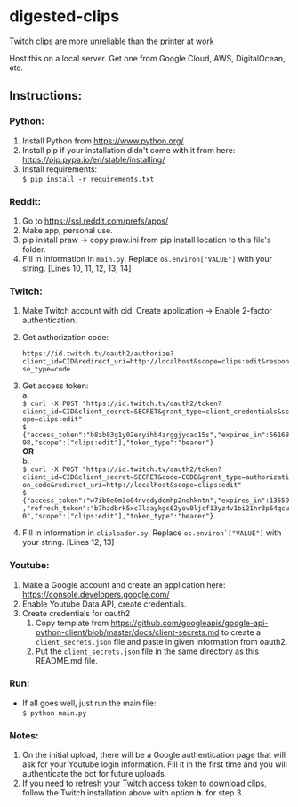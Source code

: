 # digested-clips
Twitch clips are more unreliable than the printer at work

Host this on a local server. Get one from Google Cloud, AWS, DigitalOcean, etc.

## Instructions:

### Python:
1) Install Python from https://www.python.org/
2) Install pip if your installation didn't come with it from here: https://pip.pypa.io/en/stable/installing/
3) Install requirements:<br>
``$ pip install -r requirements.txt``

### Reddit:
1) Go to https://ssl.reddit.com/prefs/apps/
2) Make app, personal use.
3) pip install praw -> copy praw.ini from pip install location to this file's folder.
4) Fill in information in ``main.py``. Replace ``os.environ["VALUE"]`` with your string. [Lines 10, 11, 12, 13, 14]

### Twitch:
1) Make Twitch account with cid. Create application -> Enable 2-factor authentication.
2) Get authorization code:

    ``https://id.twitch.tv/oauth2/authorize?client_id=CID&redirect_uri=http://localhost&scope=clips:edit&response_type=code``

3) Get access token:<br>
    a.<br>
    ``$ curl -X POST "https://id.twitch.tv/oauth2/token?client_id=CID&client_secret=SECRET&grant_type=client_credentials&scope=clips:edit"``<br>
    ``$ {"access_token":"b8zb83g1y02eryihb4zrggjycac15s","expires_in":5616898,"scope":["clips:edit"],"token_type":"bearer"}``<br>
__OR__<br>
    b.<br>
    ``$ curl -X POST "https://id.twitch.tv/oauth2/token?client_id=CID&client_secret=SECRET&code=CODE&grant_type=authorization_code&redirect_uri=http://localhost&scope=clips:edit"``<br>
    ``$ {"access_token":"w7ib0e0m3o04nvsdydcmhp2nohkntn","expires_in":13559,"refresh_token":"b7hzdbrk5xc7laaykgs62yov0ljcf13yz4v1bi21hr3p64qcu0","scope":["clips:edit"],"token_type":"bearer"}``

4) Fill in information in ``cliploader.py``. Replace ``os.environ`["VALUE"]`` with your string. [Lines 12, 13]

### Youtube:
1) Make a Google account and create an application here: https://console.developers.google.com/
2) Enable Youtube Data API, create credentials.
3) Create credentials for oauth2
   1) Copy template from https://github.com/googleapis/google-api-python-client/blob/master/docs/client-secrets.md to create a ``client_secrets.json`` file and paste in given information from oauth2.
   2) Put the ``client_secrets.json`` file in the same directory as this README.md file.

### Run:
- If all goes well, just run the main file:<br>
``$ python main.py``

### Notes:
1) On the initial upload, there will be a Google authentication page that will ask for your Youtube login information. Fill it in the first time and you will authenticate the bot for future uploads.
2) If you need to refresh your Twitch access token to download clips, follow the Twitch installation above with option __b.__ for step 3.
